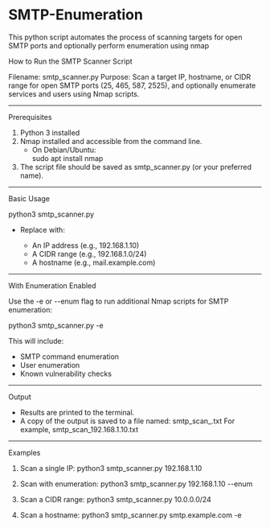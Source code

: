 # SMTP-Enumeration
This python script automates the process of scanning targets for open SMTP ports and optionally perform enumeration using nmap

How to Run the SMTP Scanner Script

Filename: smtp_scanner.py
Purpose: Scan a target IP, hostname, or CIDR range for open SMTP ports (25, 465, 587, 2525), and optionally enumerate services and users using Nmap scripts.

---

Prerequisites

1. Python 3 installed
2. Nmap installed and accessible from the command line.
   - On Debian/Ubuntu:  
     sudo apt install nmap
3. The script file should be saved as smtp_scanner.py (or your preferred name).

---

Basic Usage

python3 smtp_scanner.py <target>

- Replace <target> with:
  - An IP address (e.g., 192.168.1.10)
  - A CIDR range (e.g., 192.168.1.0/24)
  - A hostname (e.g., mail.example.com)

---

With Enumeration Enabled

Use the -e or --enum flag to run additional Nmap scripts for SMTP enumeration:

python3 smtp_scanner.py <target> -e

This will include:
- SMTP command enumeration
- User enumeration
- Known vulnerability checks

---

Output

- Results are printed to the terminal.
- A copy of the output is saved to a file named:
  smtp_scan_<target>.txt
  For example, smtp_scan_192.168.1.10.txt

---

Examples

1. Scan a single IP:
   python3 smtp_scanner.py 192.168.1.10

2. Scan with enumeration:
   python3 smtp_scanner.py 192.168.1.10 --enum

3. Scan a CIDR range:
   python3 smtp_scanner.py 10.0.0.0/24

4. Scan a hostname:
   python3 smtp_scanner.py smtp.example.com -e
